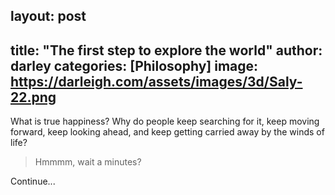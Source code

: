 layout: post
------------

title:  "The first step to explore the world"
author: darley
categories: [Philosophy]
image: https://darleigh.com/assets/images/3d/Saly-22.png
--------------------------------------------------------

What is true happiness?
Why do people keep searching for it, keep moving forward, keep looking ahead, and keep getting carried away by the winds of life?

> Hmmmm, wait a minutes?


Continue...